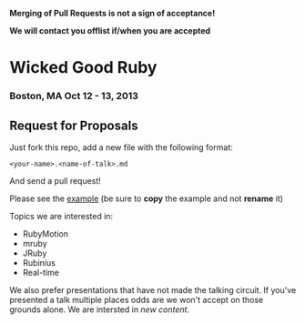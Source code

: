 **Merging of Pull Requests is not a sign of acceptance!**

**We will contact you offlist if/when you are accepted**

# Wicked Good Ruby #

### Boston, MA Oct 12 - 13, 2013 ###

## Request for Proposals ##

Just fork this repo, add a new file with the following format:

`<your-name>.<name-of-talk>.md`

And send a pull request!

Please see the [example](your-name.your-talk.md) (be sure to **copy** the example and not **rename** it)

Topics we are interested in:

* RubyMotion
* mruby
* JRuby
* Rubinius
* Real-time

We also prefer presentations that have not made the talking circuit. If you've presented a talk multiple places odds are we won't accept on those grounds alone. We are intersted in *new content*.
